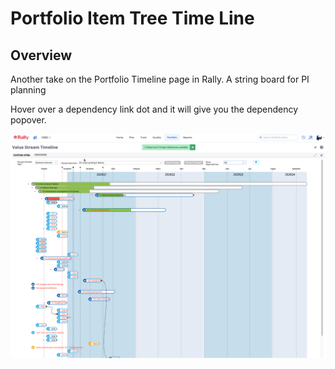 Portfolio Item Tree Time Line
=====================================

## Overview

Another take on the Portfolio Timeline page in Rally.  A string board for PI planning

Hover over a dependency link dot and it will give you the dependency popover.

![alt text](https://github.com/nikantonelli/PortfolioItemTimeLine/blob/master/Images/overview.png)
